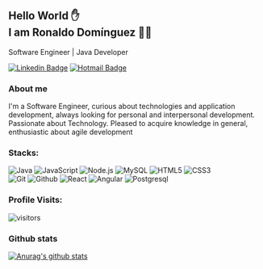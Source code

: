 ## Hello World ✋<br> I am Ronaldo Domínguez :man_technologist:

Software Engineer | Java Developer


[![Linkedin Badge](https://img.shields.io/badge/-LinkedIn-blue?style=flat-square&logo=Linkedin&logoColor=white&link=https://www.linkedin.com/in/ronaldo-dominguez/)](https://www.linkedin.com/in/ronaldo-dominguez/)
[![Hotmail Badge](https://img.shields.io/badge/-Hotmail-0078D4?style=flat-square&logo=microsoft-outlook&logoColor=white&link=mailto:matheus.dominguez@outlook.com)](mailto:matheus.dominguez@outlook.com)

### About me
I'm a Software Engineer, curious about technologies and application development, always looking for personal and interpersonal development.
Passionate about Technology. Pleased to acquire knowledge in general, enthusiastic about agile development

### Stacks: 

![Java](https://img.shields.io/badge/Java-ED8B00?style=flat-square&logo=java&logoColor=white)
![JavaScript](https://img.shields.io/badge/-JavaScript-F7B93E?style=flat-square&logo=javascript&logoColor=fff)
![Node.js](https://img.shields.io/badge/node.js-339933?style=flat-square&logo=Node.js&logoColor=white)
![MySQL](https://img.shields.io/badge/-MySQL-00758F?style=flat-square&logo=mysql&logoColor=white)
![HTML5](https://img.shields.io/badge/-HTML5-E34F26?style=flat-square&logo=html5&logoColor=white)
![CSS3](https://img.shields.io/badge/-CSS3-549FDE?style=flat-square&logo=css3&logoColor=white)  
![Git](https://img.shields.io/badge/-Git-FF8901?style=flat-square&logo=git&logoColor=fff)
![Github](https://img.shields.io/badge/-GitHub-000?style=flat-square&logo=github&logoColor=fff)
![React](https://img.shields.io/badge/-React-1846EB?style=flat-square&logo=react&logoColor=fff)
![Angular](https://img.shields.io/badge/AngularJS-E23237?style=flat-square&logo=angularjs&logoColor=fff)
![Postgresql](https://img.shields.io/badge/-postgresql-00758F?style=flat-square&logo=postgresql&logoColor=fff)




### Profile Visits:

![visitors](https://visitor-badge.glitch.me/badge?page_id=haejeog.haejeog)

### Github stats
[![Anurag's github stats](https://github-readme-stats.vercel.app/api?username=haejeog&show_icons=true&theme=tokyonight)](https://github.com/anuraghazra/github-readme-stats)
